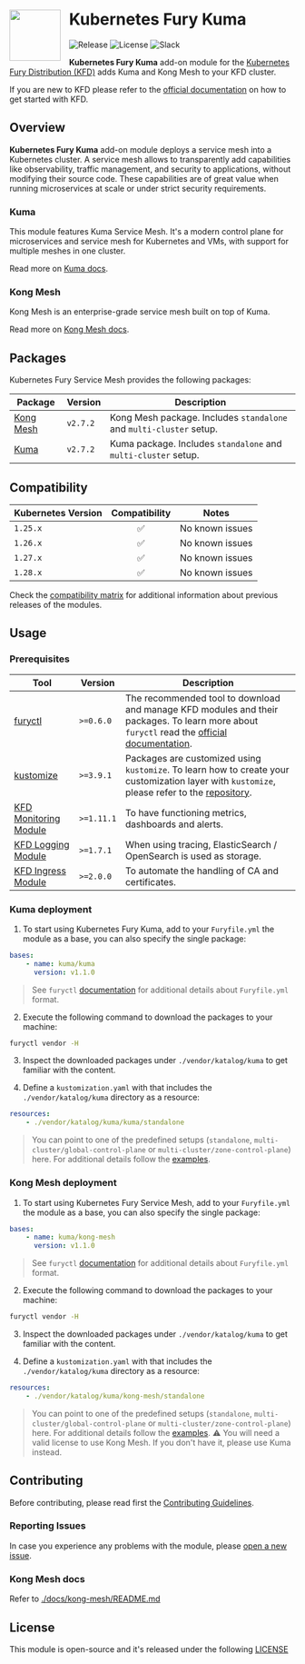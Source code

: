 <!-- markdownlint-disable MD033 -->
<h1>
    <img src="https://github.com/sighupio/fury-distribution/blob/main/docs/assets/fury-epta-white.png?raw=true" align="left" width="90" style="margin-right: 15px"/>
    Kubernetes Fury Kuma
</h1>
<!-- markdownlint-enable MD033 -->

![Release](https://img.shields.io/badge/Latest%20Release-v1.1.0-blue)
![License](https://img.shields.io/github/license/sighupio/fury-kubernetes-kuma?label=License)
![Slack](https://img.shields.io/badge/slack-@kubernetes/fury-yellow.svg?logo=slack&label=Slack)

<!-- <KFD-DOCS> -->

**Kubernetes Fury Kuma** add-on module for the [Kubernetes Fury Distribution (KFD)][kfd-repo] adds Kuma and Kong Mesh to your KFD cluster.

If you are new to KFD please refer to the [official documentation][kfd-docs] on how to get started with KFD.

## Overview

**Kubernetes Fury Kuma** add-on module deploys a service mesh into a Kubernetes cluster. A service mesh allows to transparently add capabilities like observability, traffic management, and security to applications, without modifying their source code. These capabilities are of great value when running microservices at scale or under strict security requirements.

### Kuma

This module features Kuma Service Mesh. It's a modern control plane for microservices and service mesh for Kubernetes and VMs, with support for multiple meshes in one cluster.

Read more on [Kuma docs][kuma-docs-site].

### Kong Mesh

Kong Mesh is an enterprise-grade service mesh built on top of Kuma.

Read more on [Kong Mesh docs][kong-mesh-docs-site].

## Packages

Kubernetes Fury Service Mesh provides the following packages:

| Package                                  | Version   | Description                                                                                                                                                               |
| ---------------------------------------- | --------- | ------------------------------------------------------------------------------------------------------------------------------------------------------------------------- |
| [Kong Mesh](katalog/kong-mesh) | `v2.7.2` | Kong Mesh package. Includes `standalone` and `multi-cluster` setup. |
| [Kuma](katalog/kuma) | `v2.7.2` | Kuma package. Includes `standalone` and `multi-cluster` setup. |

## Compatibility

| Kubernetes Version |   Compatibility    | Notes           |
| ------------------ | :----------------: | --------------- |
| `1.25.x`           | :white_check_mark: | No known issues |
| `1.26.x`           | :white_check_mark: | No known issues |
| `1.27.x`           | :white_check_mark: | No known issues |
| `1.28.x`           | :white_check_mark: | No known issues |

Check the [compatibility matrix][compatibility-matrix] for additional information about previous releases of the modules.

## Usage

### Prerequisites

| Tool                                    | Version    | Description                                                                                                                                                    |
| --------------------------------------- | ---------- | -------------------------------------------------------------------------------------------------------------------------------------------------------------- |
| [furyctl][furyctl-repo]                 | `>=0.6.0`  | The recommended tool to download and manage KFD modules and their packages. To learn more about `furyctl` read the [official documentation][furyctl-repo].     |
| [kustomize][kustomize-repo]             | `>=3.9.1`  | Packages are customized using `kustomize`. To learn how to create your customization layer with `kustomize`, please refer to the [repository][kustomize-repo]. |
| [KFD Monitoring Module][kfd-monitoring] | `>=1.11.1` | To have functioning metrics, dashboards and alerts.                                                            |
| [KFD Logging Module][kfd-logging]       | `>=1.7.1`  | When using tracing, ElasticSearch / OpenSearch is used as storage.                                                                                             |
| [KFD Ingress Module][kfd-ingress]       | `>=2.0.0`  | To automate the handling of CA and certificates.                                                                                             |

### Kuma deployment

1. To start using Kubernetes Fury Kuma, add to your `Furyfile.yml` the module as a base, you can also specify the single package:

```yaml
bases:
    - name: kuma/kuma
      version: v1.1.0
```

> See `furyctl` [documentation][furyctl-repo] for additional details about `Furyfile.yml` format.

2. Execute the following command to download the packages to your machine:

```bash
furyctl vendor -H
```

3. Inspect the downloaded packages under `./vendor/katalog/kuma` to get familiar with the content.

4. Define a `kustomization.yaml` with that includes the `./vendor/katalog/kuma` directory as a resource:

```yaml
resources:
    - ./vendor/katalog/kuma/kuma/standalone
```

> You can point to one of the predefined setups (`standalone`, `multi-cluster/global-control-plane` or `multi-cluster/zone-control-plane`) here.
> For additional details follow the [examples](examples/kuma/multi-cluster/README.md).

### Kong Mesh deployment

1. To start using Kubernetes Fury Service Mesh, add to your `Furyfile.yml` the module as a base, you can also specify the single package:

```yaml
bases:
    - name: kuma/kong-mesh
      version: v1.1.0
```

> See `furyctl` [documentation][furyctl-repo] for additional details about `Furyfile.yml` format.

2. Execute the following command to download the packages to your machine:

```bash
furyctl vendor -H
```

3. Inspect the downloaded packages under `./vendor/katalog/kuma` to get familiar with the content.

4. Define a `kustomization.yaml` with that includes the `./vendor/katalog/kuma` directory as a resource:

```yaml
resources:
    - ./vendor/katalog/kuma/kong-mesh/standalone
```

> You can point to one of the predefined setups (`standalone`, `multi-cluster/global-control-plane` or `multi-cluster/zone-control-plane`) here.
> For additional details follow the [examples](examples/kong-mesh/multi-cluster/README.md).
> :warning: You will need a valid license to use Kong Mesh. If you don't have it, please use Kuma instead.

<!-- links -->
[kfd-repo]: https://github.com/sighupio/fury-distribution
[kuma-docs-site]: https://kuma.io/docs
[kong-mesh-docs-site]: https://docs.konghq.com/mesh/latest/
[furyctl-repo]: https://github.com/sighupio/furyctl
[kustomize-repo]: https://github.com/kubernetes-sigs/kustomize
[kfd-docs]: https://docs.kubernetesfury.com/docs/distribution/
[compatibility-matrix]: https://github.com/sighupio/fury-kubernetes-kuma/blob/master/docs/COMPATIBILITY_MATRIX.md

[kfd-monitoring]: https://github.com/sighupio/fury-kubernetes-monitoring
[kfd-logging]: https://github.com/sighupio/fury-kubernetes-logging
[kfd-ingress]: https://github.com/sighupio/fury-kubernetes-ingress
<!-- </KFD-DOCS> -->

<!-- <FOOTER> -->
## Contributing

Before contributing, please read first the [Contributing Guidelines](docs/CONTRIBUTING.md).

### Reporting Issues

In case you experience any problems with the module, please [open a new issue](https://github.com/sighupio/fury-kubernetes-kuma/issues/new/choose).

### Kong Mesh docs

Refer to [./docs/kong-mesh/README.md](./docs/kong-mesh/README.md)

## License

This module is open-source and it's released under the following [LICENSE](LICENSE)
<!-- </FOOTER> -->

